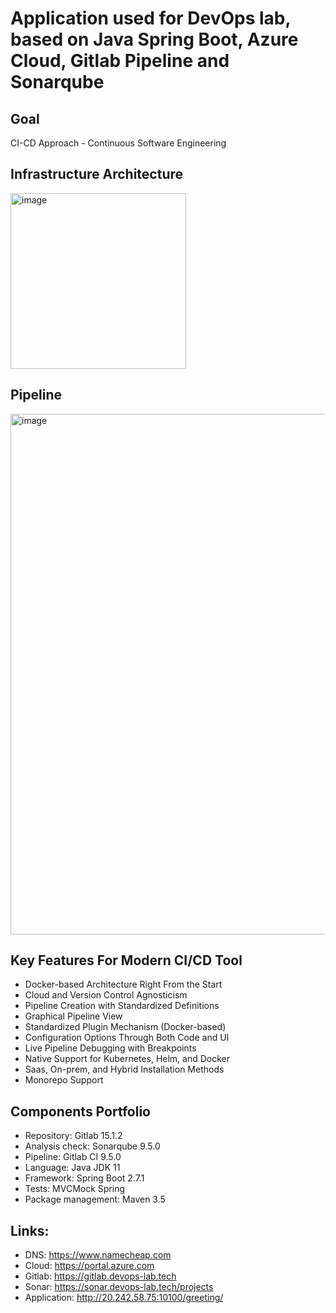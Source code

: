 # Application used for DevOps lab, based on Java Spring Boot, Azure Cloud, Gitlab Pipeline and Sonarqube

## Goal
CI-CD Approach - Continuous Software Engineering


## Infrastructure Architecture
<img width="281" alt="image" src="https://user-images.githubusercontent.com/48164092/182515819-51851559-b91a-4ca7-97ff-650bc806f055.png">


## Pipeline
<img width="833" alt="image" src="https://user-images.githubusercontent.com/48164092/182515619-a8f722f6-df1a-4009-81cc-e7e14e806430.png">


## Key Features For Modern CI/CD Tool
- Docker-based Architecture Right From the Start
- Cloud and Version Control Agnosticism
- Pipeline Creation with Standardized Definitions
- Graphical Pipeline View
- Standardized Plugin Mechanism (Docker-based)
- Configuration Options Through Both Code and UI
- Live Pipeline Debugging with Breakpoints
- Native Support for Kubernetes, Helm, and Docker
- Saas, On-prem, and Hybrid Installation Methods
- Monorepo Support


## Components Portfolio
- Repository: Gitlab 15.1.2
- Analysis check: Sonarqube 9.5.0
- Pipeline: Gitlab CI 9.5.0
- Language: Java JDK 11
- Framework: Spring Boot 2.7.1
- Tests: MVCMock Spring
- Package management: Maven 3.5


## Links:
- DNS: https://www.namecheap.com
- Cloud: https://portal.azure.com
- Gitlab: https://gitlab.devops-lab.tech
- Sonar: https://sonar.devops-lab.tech/projects
- Application: http://20.242.58.75:10100/greeting/
